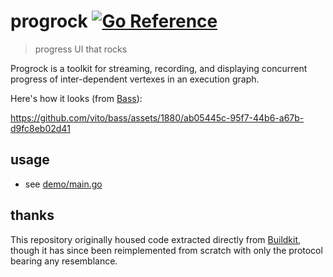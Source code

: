 # progrock [![Go Reference](https://pkg.go.dev/badge/github.com/vito/progrock.svg)](https://pkg.go.dev/github.com/vito/progrock)

> progress UI that rocks

Progrock is a toolkit for streaming, recording, and displaying concurrent progress of inter-dependent vertexes in an execution graph.

Here's how it looks (from [Bass](https://github.com/vito/bass)):

https://github.com/vito/bass/assets/1880/ab05445c-95f7-44b6-a67b-d9fc8eb02d41

## usage

* see [demo/main.go](demo/main.go)

## thanks

This repository originally housed code extracted directly from [Buildkit](https://github.com/vito/buildkit), though it has since been reimplemented from scratch with only the protocol bearing any resemblance.
